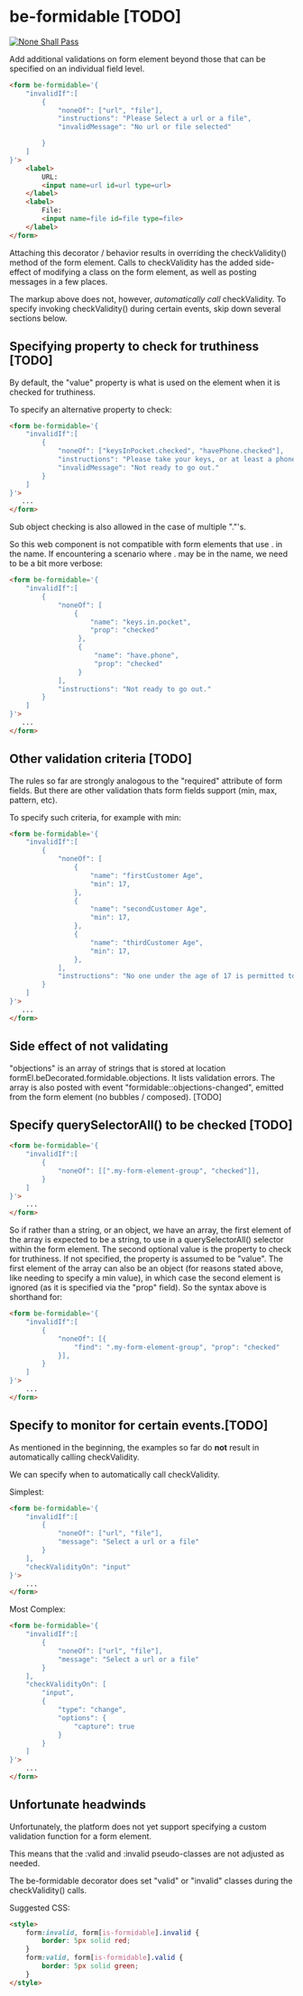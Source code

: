 # be-formidable [TODO]

[![None Shall Pass](https://i.imgflip.com/2mj99q.jpg)](https://imgflip.com/tag/monty+python+black+knight)

Add additional validations on form element beyond those that can be specified on an individual field level.

```html
<form be-formidable='{
    "invalidIf":[
        {
            "noneOf": ["url", "file"],
            "instructions": "Please Select a url or a file",
            "invalidMessage": "No url or file selected"

        }
    ]
}'>
    <label>
        URL:
        <input name=url id=url type=url>
    </label>
    <label>
        File:
        <input name=file id=file type=file>
    </label>
</form>
```

Attaching this decorator / behavior results in overriding the checkValidity() method of the form element.  Calls to checkValidity has the added side-effect of modifying a class on the form element, as well as posting messages in a few places.

The markup above does not, however, *automatically call* checkValidity.  To specify invoking checkValidity() during certain events, skip down several sections below.

## Specifying property to check for truthiness [TODO]

By default, the "value" property is what is used on the element when it is checked for truthiness.

To specify an alternative property to check:

```html
<form be-formidable='{
    "invalidIf":[
        {
            "noneOf": ["keysInPocket.checked", "havePhone.checked"],
            "instructions": "Please take your keys, or at least a phone to call for a locksmith.",
            "invalidMessage": "Not ready to go out."
        }
    ]
}'>
   ...
</form>
```

Sub object checking is also allowed in the case of multiple "."'s.

So this web component is not compatible with form elements that use . in the name.  If encountering a scenario where . may be in the name, we need to be a bit more verbose:

```html
<form be-formidable='{
    "invalidIf":[
        {
            "noneOf": [
                {
                    "name": "keys.in.pocket",
                    "prop": "checked"
                 },
                 {
                     "name": "have.phone",
                     "prop": "checked"
                 }
            ],
            "instructions": "Not ready to go out."
        }
    ]
}'>
   ...
</form>
```


## Other validation criteria [TODO]

The rules so far are strongly analogous to the "required" attribute of form fields.  But there are other validation thats form fields support (min, max, pattern, etc).  

To specify such criteria, for example with min:



```html
<form be-formidable='{
    "invalidIf":[
        {
            "noneOf": [
                {
                    "name": "firstCustomer Age",
                    "min": 17,
                },
                {
                    "name": "secondCustomer Age",
                    "min": 17,
                },
                {
                    "name": "thirdCustomer Age",
                    "min": 17,
                },
            ],
            "instructions": "No one under the age of 17 is permitted to watch this movie without being accompanied by an adult or guardian"
        }
    ]
}'>
   ...
</form>
```

## Side effect of not validating


"objections" is an array of strings that is stored at location formEl.beDecorated.formidable.objections.  It lists validation errors.  The array is also posted with event "formidable::objections-changed", emitted from the form element (no bubbles / composed). [TODO]

## Specify querySelectorAll() to be checked [TODO]

```html
<form be-formidable='{
    "invalidIf":[
        {
            "noneOf": [[".my-form-element-group", "checked"]],
        }
    ]
}'>
    ...
</form>
```

So if rather than a string, or an object, we have an array, the first element of the array is expected to be a string, to use in a querySelectorAll() selector within the form element.  The second optional value is the property to check for truthiness.  If not specified, the property is assumed to be "value".  The first element of the array can also be an object (for reasons stated above, like needing to specify a min value), in which case the second element is ignored (as it is specified via the "prop" field).  So the syntax above is shorthand for:

```html
<form be-formidable='{
    "invalidIf":[
        {
            "noneOf": [{
                "find": ".my-form-element-group", "prop": "checked"
            }],
        }
    ]
}'>
    ...
</form>
```

## Specify to monitor for certain events.[TODO]

As mentioned in the beginning, the examples so far do **not** result in automatically calling checkValidity.

We can specify when to automatically call checkValidity.

Simplest:

```html
<form be-formidable='{
    "invalidIf":[
        {
            "noneOf": ["url", "file"],
            "message": "Select a url or a file"
        }
    ],
    "checkValidityOn": "input"
}'>
    ...
</form>
```

Most Complex:

```html
<form be-formidable='{
    "invalidIf":[
        {
            "noneOf": ["url", "file"],
            "message": "Select a url or a file"
        }
    ],
    "checkValidityOn": [
        "input", 
        {
            "type": "change",
            "options": {
                "capture": true
            }
        }
    ]
}'>
    ...
</form>
```


## Unfortunate headwinds

Unfortunately, the platform does not yet support specifying a custom validation function for a form element.

This means that the :valid and :invalid pseudo-classes are not adjusted as needed.

The be-formidable decorator does set "valid" or "invalid" classes during the checkValidity() calls.

Suggested CSS:

```html
<style>
    form:invalid, form[is-formidable].invalid {
        border: 5px solid red;
    }
    form:valid, form[is-formidable].valid {
        border: 5px solid green;
    }
</style>
```